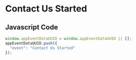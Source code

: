 # Contact Us Started

### 

## Javascript Code
```js
window.appEventDataUUID = window.appEventDataUUID || [];
appEventDataUUID.push({
  "event": "Contact Us Started"
});
```




